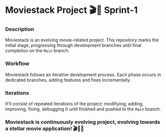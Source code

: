 Moviestack Project 🎬🚀 Sprint-1
=================================
### Description

Moviestack is an evolving movie-related project. This repository marks the initial stage, progressing through development branches until final completion on the `Main` branch.

### Workflow

Moviestack follows an iterative development process. Each phase occurs in dedicated branches, adding features and fixes incrementally.

### Iterations

It'll consist of repeated iterations of the project; modifiying, adding, improving, fixing, debugging it until finished and pushed to the `Main` branch.



### Moviestack is continuously evolving project, evolving towards a stellar movie application! 🎬🚀🌟
